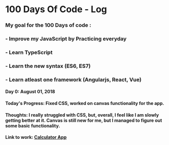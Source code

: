 # 100 Days Of Code - Log

### My goal for the 100 Days of code : 
### - Improve my JavaScript by Practicing everyday
### - Learn TypeScript
### - Learn the new syntax (ES6, ES7)
### - Learn atleast one framework (Angularjs, React, Vue)
                                      

#### Day 0: August 01, 2018

#### **Today's Progress**: Fixed CSS, worked on canvas functionality for the app.

#### **Thoughts:** I really struggled with CSS, but, overall, I feel like I am slowly getting better at it. Canvas is still new for me, but I managed to figure out some basic functionality.

#### **Link to work:** [Calculator App](http://www.example.com)



